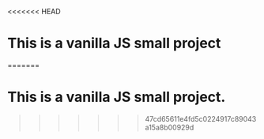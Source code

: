 <<<<<<< HEAD
# This is a vanilla JS small project
=======
# This is a vanilla JS small project.
>>>>>>> 47cd65611e4fd5c0224917c89043a15a8b00929d
